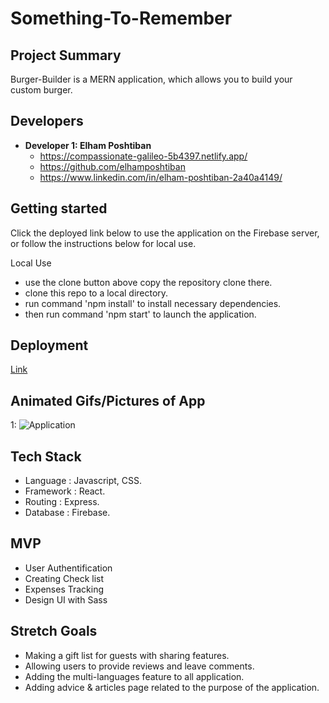 # Something-To-Remember

## Project Summary

Burger-Builder is a MERN application, which allows you to build your custom burger.  
## Developers

- **Developer 1: Elham Poshtiban**
  - https://compassionate-galileo-5b4397.netlify.app/
  - https://github.com/elhamposhtiban
  - https://www.linkedin.com/in/elham-poshtiban-2a40a4149/

## Getting started 
Click the deployed link below to use the application on the Firebase server, or follow the instructions below for local use.

Local Use
- use the clone button above copy the repository clone there.
- clone this repo to a local directory.
- run command 'npm install' to install necessary dependencies.
- then run command 'npm start' to launch the application.  

## Deployment   

 [Link](https://burger-react-73e07.firebaseapp.com/)   

## Animated Gifs/Pictures of App
 
 1:  ![Application](/src/assets/my-burger.gif)



## Tech Stack
-	Language :  Javascript, CSS.  
-	Framework : React.
-	Routing : Express.
-	Database : Firebase.

## MVP
-	User Authentification   
-	Creating Check list 
-	Expenses Tracking  
-	Design UI with Sass 


## Stretch Goals
-	Making a gift list for guests with sharing features.
-	Allowing users to provide reviews and leave comments.
-	Adding the multi-languages feature to all application.    
-	Adding advice & articles page related to the purpose of the application.